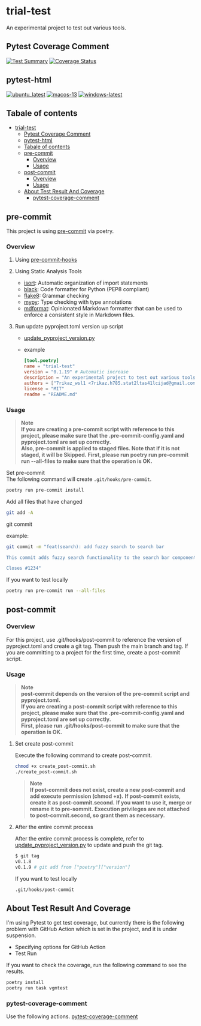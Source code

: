 # trial-test

An experimental project to test out various tools.

## Pytest Coverage Comment

[![Test Summary](https://github.com/7rikazhexde/trial-test/actions/workflows/test_summary.yml/badge.svg)](https://github.com/7rikazhexde/trial-test/actions/workflows/test_summary.yml) [![Coverage Status](https://img.shields.io/badge/Coverage-check%20here-blue.svg)](https://github.com/7rikazhexde/trial-test/tree/coverage)

## pytest-html

[![ubuntu_latest](https://img.shields.io/badge/ubuntu_latest-url-success)](https://7rikazhexde.github.io/trial-test/ubuntu-latest/report_page.html) [![macos-13](https://img.shields.io/badge/macos_13-url-success)](https://7rikazhexde.github.io/trial-test/macos-13/report_page.html) [![windows-latest](https://img.shields.io/badge/windows_latest-url-success)](https://7rikazhexde.github.io/trial-test/windows-latest/report_page.html)

## Tabale of contents

- [trial-test](#trial-test)
  - [Pytest Coverage Comment](#pytest-coverage-comment)
  - [pytest-html](#pytest-html)
  - [Tabale of contents](#tabale-of-contents)
  - [pre-commit](#pre-commit)
    - [Overview](#overview)
    - [Usage](#usage)
  - [post-commit](#post-commit)
    - [Overview](#overview-1)
    - [Usage](#usage-1)
  - [About Test Result And Coverage](#about-test-result-and-coverage)
    - [pytest-coverage-comment](#pytest-coverage-comment-1)

## pre-commit

This project is using [pre-commit](https://github.com/pre-commit/pre-commit) via poetry.

### Overview

1. Using [pre-commit-hooks](https://github.com/pre-commit/pre-commit-hooks)

1. Using Static Analysis Tools

   - [isort](https://pypi.org/project/isort/): Automatic organization of import statements
   - [black](https://pypi.org/project/black/): Code formatter for Python (PEP8 compliant)
   - [flake8](https://pypi.org/project/flake8/): Grammar checking
   - [mypy](https://pypi.org/project/mypy/): Type checking with type annotations
   - [mdformat](https://pypi.org/project/mdformat/): Opinionated Markdown formatter that can be used to enforce a consistent style in Markdown files.

1. Run update pyproject.toml version up script

   - [update_pyproject_version.py](ci/update_pyproject_version.py)

   - example

     ```toml
     [tool.poetry]
     name = "trial-test"
     version = "0.1.19" # Automatic increase
     description = "An experimental project to test out various tools."
     authors = ["7rikaz_wsl1 <7rikaz.h785.stat2ltas41lcijad@gmail.com>"]
     license = "MIT"
     readme = "README.md"
     ```

### Usage

> **Note**\
> **If you are creating a pre-commit script with reference to this project, please make sure that the .pre-commit-config.yaml and pyproject.toml are set up correctly.**\
> **Also, pre-commit is applied to staged files. Note that if it is not staged, it will be Skipped.**
> **First, please run poetry run pre-commit run --all-files to make sure that the operation is OK.**

Set pre-commit\
The following command will create `.git/hooks/pre-commit`.

```bash
poetry run pre-commit install
```

Add all files that have changed

```bash
git add -A
```

git commit

example:

```bash
git commit -m "feat(search): add fuzzy search to search bar

This commit adds fuzzy search functionality to the search bar component. Fuzzy search allows users to find search results even if they make spelling mistakes or typos. This feature will enhance the user experience and make it easier to find what they are looking for.

Closes #1234"
```

If you want to test locally

```bash
poetry run pre-commit run --all-files
```

## post-commit

### Overview

For this project, use .git/hooks/post-commit to reference the version of pyproject.toml and create a git tag. Then push the main branch and tag.
If you are committing to a project for the first time, create a post-commit script.

### Usage

> **Note**\
> **post-commit depends on the version of the pre-commit script and pyproject.toml.**\
> **If you are creating a post-commit script with reference to this project, please make sure that the .pre-commit-config.yaml and pyproject.toml are set up correctly.**\
> **First, please run .git/hooks/post-commit to make sure that the operation is OK.**

1. Set create post-commit

   Execute the following command to create post-commit.

   ```bash
   chmod +x create_post-commit.sh
   ./create_post-commit.sh
   ```

   > **Note**\
   > **If post-commit does not exist, create a new post-commit and add execute permission (chmod +x).**
   > **If post-commit exists, create it as post-commit.second.**
   > **If you want to use it, merge or rename it to pre-sommit.**
   > **Execution privileges are not attached to post-commit.second, so grant them as necessary.**

1. After the entire commit process

   After the entire commit process is complete, refer to [update_pyproject_version.py](ci/update_pyproject_version.py) to update and push the git tag.

   ```bash
   $ git tag
   v0.1.8
   v0.1.9 # git add from ["poetry"]["version"]
   ```

   If you want to test locally

   ```bash
   .git/hooks/post-commit
   ```

## About Test Result And Coverage

I'm using Pytest to get test coverage, but currently there is the following problem with GitHub Action which is set in the project, and it is under suspension.

- Specifying options for GitHub Action
- Test Run

If you want to check the coverage, run the following command to see the results.

```bash
poetry install
poetry run task vgmtest
```

### pytest-coverage-comment

Use the following actions.
[pytest-coverage-comment](https://github.com/MishaKav/pytest-coverage-comment#example-usage)
